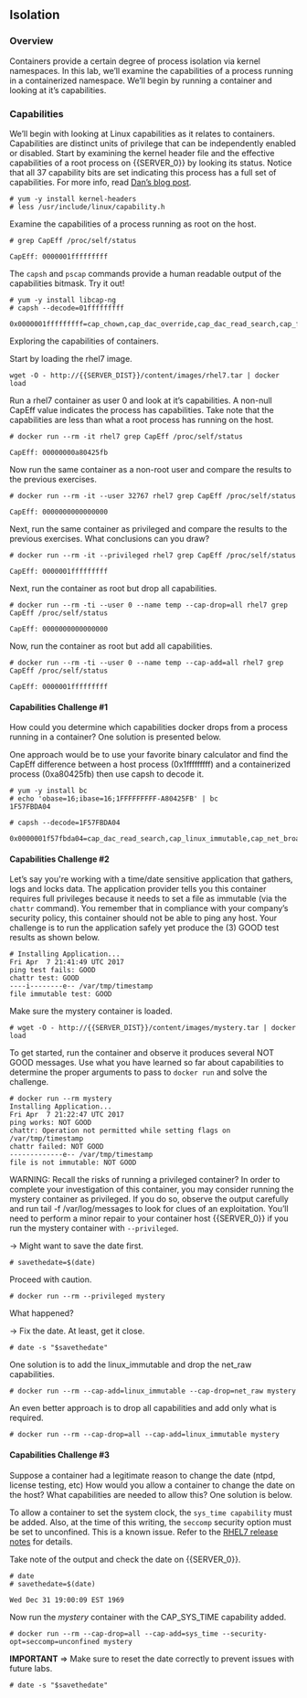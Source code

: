## Isolation

### Overview
Containers provide a certain degree of process isolation via kernel namespaces. In this lab, we’ll examine the capabilities of a process running in a containerized namespace. We’ll begin by running a container and looking at it’s capabilities.

### Capabilities

We’ll begin with looking at Linux capabilities as it relates to containers. Capabilities are distinct units of privilege that can be independently enabled or disabled. Start by examining the kernel header file and the effective capabilities of a root process on {{SERVER_0}} by looking its status. Notice that all 37 capability bits are set indicating this process has a full set of capabilities. For more info, read [Dan’s blog post](http://rhelblog.redhat.com/2016/10/17/secure-your-containers-with-this-one-weird-trick/). 

~~~shell
# yum -y install kernel-headers
# less /usr/include/linux/capability.h
~~~

Examine the capabilities of a process running as root on the host.

~~~shell
# grep CapEff /proc/self/status

CapEff:	0000001fffffffff
~~~

The ```capsh``` and ```pscap``` commands provide a human readable output of the capabilities bitmask. Try it out!

~~~shell
# yum -y install libcap-ng
# capsh --decode=01fffffffff

0x0000001fffffffff=cap_chown,cap_dac_override,cap_dac_read_search,cap_fowner,cap_fsetid,cap_kill,cap_setgid,cap_setuid,cap_setpcap,cap_linux_immutable,cap_net_bind_service,cap_net_broadcast,cap_net_admin,cap_net_raw,cap_ipc_lock,cap_ipc_owner,cap_sys_module,cap_sys_rawio,cap_sys_chroot,cap_sys_ptrace,cap_sys_pacct,cap_sys_admin,cap_sys_boot,cap_sys_nice,cap_sys_resource,cap_sys_time,cap_sys_tty_config,cap_mknod,cap_lease,cap_audit_write,cap_audit_control,cap_setfcap,cap_mac_override,cap_mac_admin,cap_syslog,35,36
~~~

Exploring the capabilities of containers.

Start by loading the rhel7 image.

~~~shell
wget -O - http://{{SERVER_DIST}}/content/images/rhel7.tar | docker load
~~~

Run a rhel7 container as user 0 and look at it’s capabilities. A non-null CapEff value indicates the process has capabilities. Take note that the capabilities are less than what a root process has running on the host.

~~~shell
# docker run --rm -it rhel7 grep CapEff /proc/self/status

CapEff:	00000000a80425fb
~~~

Now run the same container as a non-root user and compare the results to the previous exercises.

~~~shell
# docker run --rm -it --user 32767 rhel7 grep CapEff /proc/self/status

CapEff:	0000000000000000
~~~

Next, run the same container as privileged and compare the results to the previous exercises. What conclusions can you draw?

~~~shell
# docker run --rm -it --privileged rhel7 grep CapEff /proc/self/status

CapEff: 0000001fffffffff
~~~

Next, run the container as root but drop all capabilities.

~~~shell
# docker run --rm -ti --user 0 --name temp --cap-drop=all rhel7 grep CapEff /proc/self/status

CapEff:	0000000000000000
~~~

Now, run the container as root but add all capabilities.

~~~shell
# docker run --rm -ti --user 0 --name temp --cap-add=all rhel7 grep CapEff /proc/self/status

CapEff: 0000001fffffffff
~~~

#### Capabilities Challenge #1

How could you determine which capabilities docker drops from a process running in a container? One solution is presented below.

One approach would be to use your favorite binary calculator and find the CapEff difference between a host process (0x1fffffffff) and a containerized process (0xa80425fb) then use capsh to decode it.

~~~shell
# yum -y install bc
# echo 'obase=16;ibase=16;1FFFFFFFFF-A80425FB' | bc
1F57FBDA04

# capsh --decode=1F57FBDA04 

0x0000001f57fbda04=cap_dac_read_search,cap_linux_immutable,cap_net_broadcast,cap_net_admin,cap_ipc_lock,cap_ipc_owner,cap_sys_module,cap_sys_rawio,cap_sys_ptrace,cap_sys_pacct,cap_sys_admin,cap_sys_boot,cap_sys_nice,cap_sys_resource,cap_sys_time,cap_sys_tty_config,cap_lease,cap_audit_control,cap_mac_override,cap_mac_admin,cap_syslog,35,36
~~~

#### Capabilities Challenge #2

Let’s say you're working with a time/date sensitive application that gathers, logs and locks data. The application provider tells you this container requires full privileges because it needs to set a file as immutable (via the ```chattr``` command). You remember that in compliance with your company’s security policy, this container should not be able to ping any host. Your challenge is to run the application safely yet produce the (3) GOOD test results as shown below.

~~~shell
# Installing Application...
Fri Apr  7 21:41:49 UTC 2017
ping test fails: GOOD
chattr test: GOOD
----i--------e-- /var/tmp/timestamp
file immutable test: GOOD
~~~

Make sure the mystery container is loaded.

~~~shell
# wget -O - http://{{SERVER_DIST}}/content/images/mystery.tar | docker load
~~~

To get started, run the container and observe it produces several NOT GOOD messages. Use what you have learned so far about capabilities 
to determine the proper arguments to pass to ```docker run``` and solve the challenge.

~~~shell
# docker run --rm mystery
Installing Application...
Fri Apr  7 21:22:47 UTC 2017
ping works: NOT GOOD
chattr: Operation not permitted while setting flags on /var/tmp/timestamp
chattr failed: NOT GOOD
-------------e-- /var/tmp/timestamp
file is not immutable: NOT GOOD
~~~

WARNING: Recall the risks of running a privileged container? In order to complete your investigation of this container, you may 
consider running the mystery container as privileged. If you do so, observe the output carefully and run tail -f /var/log/messages 
to look for clues of an exploitation. You’ll need to perform a minor repair to your container host {{SERVER_0}} if you run
the mystery container with ```--privileged```.

-> Might want to save the date first.

~~~shell
# savethedate=$(date)
~~~

Proceed with caution.

~~~shell
# docker run --rm --privileged mystery 
~~~

What happened?

-> Fix the date. At least, get it close.

~~~shell
# date -s "$savethedate"
~~~

One solution is to add the linux_immutable and drop the net_raw capabilities.
 
~~~shell
# docker run --rm --cap-add=linux_immutable --cap-drop=net_raw mystery
~~~

An even better approach is to drop all capabilities and add only what is required.

~~~shell
# docker run --rm --cap-drop=all --cap-add=linux_immutable mystery
~~~

#### Capabilities Challenge #3

Suppose a container had a legitimate reason to change the date (ntpd, license testing, etc) How would you allow a container to change the date on the host? What capabilities are needed to allow this? One solution is below.

To allow a container to set the system clock, the ```sys_time capability``` must be added. Also, at the time of this writing, the ```seccomp``` security option must be set to unconfined. This is a known issue. Refer to the [RHEL7 release notes](https://access.redhat.com/documentation/en-us/red_hat_enterprise_linux_atomic_host/7/html/release_notes/known_issues) for details.

Take note of the output and check the date on {{SERVER_0}}.

~~~shell
# date
# savethedate=$(date)

Wed Dec 31 19:00:09 EST 1969
~~~

Now run the *mystery* container with the CAP_SYS_TIME capability added.

~~~shell
# docker run --rm --cap-drop=all --cap-add=sys_time --security-opt=seccomp=unconfined mystery
~~~

**IMPORTANT** => Make sure to reset the date correctly to prevent issues with future labs.

~~~shell
# date -s "$savethedate"
~~~

